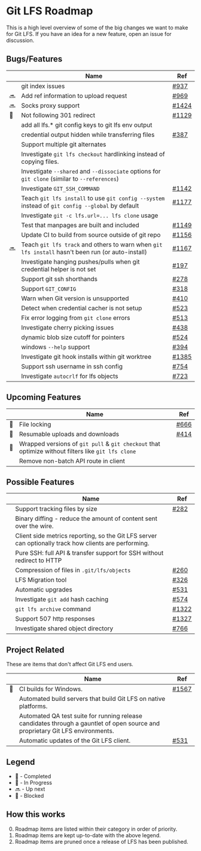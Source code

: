 # Git LFS Roadmap

This is a high level overview of some of the big changes we want to make for
Git LFS. If you have an idea for a new feature, open an issue for discussion.

## Bugs/Features

| | Name | Ref |
| ------ | ---- | --- |
| | git index issues | [#937](https://github.com/git-lfs/git-lfs/issues/937) |
| :soon: | Add ref information to upload request | [#969](https://github.com/git-lfs/git-lfs/issues/969) |
| :soon: | Socks proxy support | [#1424](https://github.com/git-lfs/git-lfs/issues/1424) |
| :no_entry_sign: | Not following 301 redirect | [#1129](https://github.com/git-lfs/git-lfs/issues/1129) |
| | add all lfs.\* git config keys to git lfs env output | |
| | credential output hidden while transferring files | [#387](https://github.com/git-lfs/git-lfs/pull/387) |
| | Support multiple git alternates | |
| | Investigate `git lfs checkout` hardlinking instead of copying files. | |
| | Investigate `--shared` and `--dissociate` options for `git clone` (similar to `--references`) | |
| | Investigate `GIT_SSH_COMMAND` | [#1142](https://github.com/git-lfs/git-lfs/issues/1142) | |
| | Teach `git lfs install` to use `git config --system` instead of `git config --global` by default | [#1177](https://github.com/git-lfs/git-lfs/pull/1177) |
| | Investigate `git -c lfs.url=... lfs clone` usage | |
| | Test that manpages are built and included | [#1149](https://github.com/git-lfs/git-lfs/pull/1149) |
| | Update CI to build from source outside of git repo | [#1156](https://github.com/git-lfs/git-lfs/issues/1156#issuecomment-211574343) |
| :soon: | Teach `git lfs track` and others to warn when `git lfs install` hasn't been run (or auto-install) | [#1167](https://github.com/git-lfs/git-lfs/issues/1167) |
| | Investigate hanging pushes/pulls when git credential helper is not set | [#197](https://github.com/git-lfs/git-lfs/issues/197) |
| | Support git ssh shorthands | [#278](https://github.com/git-lfs/git-lfs/issues/278) |
| | Support `GIT_CONFIG` | [#318](https://github.com/git-lfs/git-lfs/issues/318) |
| | Warn when Git version is unsupported | [#410](https://github.com/git-lfs/git-lfs/issues/410) |
| | Detect when credential cacher is not setup | [#523](https://github.com/git-lfs/git-lfs/issues/523) |
| | Fix error logging from `git clone` errors | [#513](https://github.com/git-lfs/git-lfs/issues/513) |
| | Investigate cherry picking issues | [#438](https://github.com/git-lfs/git-lfs/issues/438) |
| | dynamic blob size cutoff for pointers | [#524](https://github.com/git-lfs/git-lfs/issues/524) |
| | windows `--help` support | [#394](https://github.com/git-lfs/git-lfs/issues/394) |
| | Investigate git hook installs within git worktree | [#1385](https://github.com/git-lfs/git-lfs/issues/1385) |
| | Support ssh username in ssh config | [#754](https://github.com/git-lfs/git-lfs/issues/754) |
| | Investigate `autocrlf` for lfs objects | [#723](https://github.com/git-lfs/git-lfs/issues/723) |

## Upcoming Features

| | Name | Ref |
| ------ | ---- | --- |
| :construction: | File locking | [#666](https://github.com/git-lfs/git-lfs/pull/666) |
| :ship: | Resumable uploads and downloads | [#414](https://github.com/git-lfs/git-lfs/issues/414) |
| :construction: | Wrapped versions of `git pull` & `git checkout` that optimize without filters like `git lfs clone` | |
| | Remove non-batch API route in client | |

## Possible Features

| | Name | Ref |
| ------ | ---- | --- |
| | Support tracking files by size | [#282](https://github.com/git-lfs/git-lfs/issues/282)
| | Binary diffing - reduce the amount of content sent over the wire. | |
| | Client side metrics reporting, so the Git LFS server can optionally track how clients are performing. | |
| | Pure SSH: full API & transfer support for SSH without redirect to HTTP | |
| | Compression of files in `.git/lfs/objects` | [#260](https://github.com/git-lfs/git-lfs/issues/260) |
| | LFS Migration tool | [#326](https://github.com/git-lfs/git-lfs/issues/326) |
| | Automatic upgrades | [#531](https://github.com/gihtub/git-lfs/issues/531) |
| | Investigate `git add` hash caching | [#574](https://github.com/git-lfs/git-lfs/issues/574) |
| | `git lfs archive` command | [#1322](https://github.com/git-lfs/git-lfs/issues/1322) |
| | Support 507 http responses | [#1327](https://github.com/git-lfs/git-lfs/issues/1327) |
| | Investigate shared object directory | [#766](https://github.com/git-lfs/git-lfs/issues/766) |

## Project Related

These are items that don't affect Git LFS end users.

| | Name | Ref |
| ------ | ---- | --- |
| :ship: | CI builds for Windows. | [#1567](https://github.com/git-lfs/git-lfs/pull/1567) |
| | Automated build servers that build Git LFS on native platforms. | |
| | Automated QA test suite for running release candidates through a gauntlet of open source and proprietary Git LFS environments. | |
| | Automatic updates of the Git LFS client. | [#531](https://github.com/git-lfs/git-lfs/issues/531) |

## Legend

* :ship: - Completed
* :construction: - In Progress
* :soon: - Up next
* :no_entry_sign: - Blocked

## How this works

0. Roadmap items are listed within their category in order of priority.
0. Roadmap items are kept up-to-date with the above legend.
0. Roadmap items are pruned once a release of LFS has been published.
